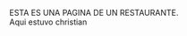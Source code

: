 ESTA ES UNA PAGINA DE UN RESTAURANTE.
<br/>Aqui estuvo christian
<?xml version="1.0" encoding="UTF-8"?>
<module type="WEB_MODULE" version="4">
  <component name="NewModuleRootManager">
    <content url="file://$MODULE_DIR$">
      <excludeFolder url="file://$MODULE_DIR$/temp" />
      <excludeFolder url="file://$MODULE_DIR$/.tmp" />
      <excludeFolder url="file://$MODULE_DIR$/tmp" />
    </content>
    <orderEntry type="inheritedJdk" />
    <orderEntry type="sourceFolder" forTests="false" />
  </component>
</module>